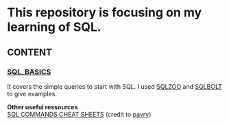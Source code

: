 # This repository is focusing on my learning of **SQL**.

## CONTENT

### [SQL_BASICS](https://github.com/bautret/Tutorials/tree/main/SQL/SQL_BASICS) <br />
It covers the simple queries to start with SQL. I used [SQLZOO](https://github.com/bautret/Tutorials/tree/main/SQL/SQL_BASICS/SQLZOO) and [SQLBOLT](https://github.com/bautret/Tutorials/tree/main/SQL/SQL_BASICS/SQLBOLT) to give examples.

**Other useful ressources** <br />
[SQL COMMANDS CHEAT SHEETS](https://github.com/pavry/Cheat-Sheet-for-Data-Analysts/blob/master/Data%20Analyzing/SQL/SQL%203.png](https://github.com/pavry/Cheat-Sheet-for-Data-Analysts/tree/master/Data%20Analyzing/SQL)https://github.com/pavry/Cheat-Sheet-for-Data-Analysts/tree/master/Data%20Analyzing/SQL) (credit to [pavry](https://github.com/pavry))
